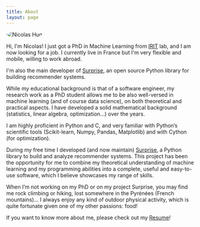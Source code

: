 ```yaml
---
title: About
layout: page
---
```


<img style="border-radius:100%" alt="Nicolas Hug" src="{{ site.url }}/assets/images/nico.jpg">

Hi, I'm Nicolas! I just got a PhD in Machine Learning from <a
href="https://www.irit.fr/?lang=en">IRIT</a> lab, and I am now looking for a
job. I currently live in France but I'm very flexible and mobile, willing to
work abroad.

I'm also the main developer of <a href="http://surpriselib.com/">Surprise</a>,
an open source Python library for building recommender systems.

While my educational background is that of a software engineer, my research
work as a PhD student allows me to be also well-versed in machine learning (and
of course data science), on both theoretical and practical aspects. I have
developed a solid mathematical background (statistics, linear algebra,
optimization...) over the years.

I am highly proficient in Python and C, and very familiar with Python’s
scientific tools (Scikit-learn, Numpy, Pandas, Matplotlib) and with Cython (for
optimization).

During my free time I developed (and now maintain)
[Surprise](http://surpriselib.com), a Python library to build and analyze
recommender systems. This project has been the opportunity for me to combine my
theoretical understanding of machine learning and my programming abilities into
a complete, useful and easy-to-use software, which I believe showcases my range
of skills.

When I’m not working on my PhD or on my project Surprise, you may find me rock
climbing or hiking, lost somewhere in the Pyrénées (French mountains)... I
always enjoy any kind of outdoor physical activity, which is quite fortunate
given one of my other passions: food!

If you want to know more about me, please check out my <a
href="{{site.base.url}}/assets/Nicolas_Hug_CV.pdf">Resume</a>!
